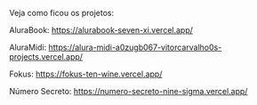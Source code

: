 Veja como ficou os projetos:

AluraBook:
https://alurabook-seven-xi.vercel.app/

AluraMidi:
https://alura-midi-a0zugb067-vitorcarvalho0s-projects.vercel.app/

Fokus:
https://fokus-ten-wine.vercel.app/

Número Secreto:
https://numero-secreto-nine-sigma.vercel.app/
